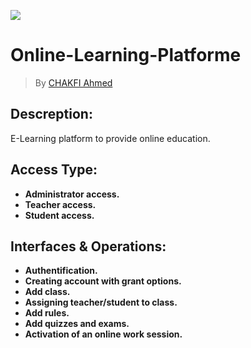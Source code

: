![](https://www.cdefi.com/wp-content/uploads/2018/09/e-learning.jpg)
# Online-Learning-Platforme

> By [CHAKFI Ahmed](https://www.linkedin.com/in/chakfi-ahmed/)

 ## Descreption:

E-Learning platform to provide online education.



## Access Type:

- **Administrator access.**
- **Teacher access.**
- **Student access.**


## Interfaces & Operations:

- **Authentification.**
- **Creating account with grant options.**
- **Add class.**
- **Assigning teacher/student to class.**
- **Add rules.**
- **Add quizzes and exams.**
- **Activation of an online work session.**
